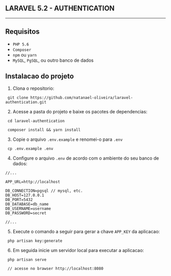 ## LARAVEL 5.2 - AUTHENTICATION
---
## Requisitos

 * `PHP 5.6` 
 * `Composer`
 * `npm` ou `yarn`
 * `MySQL`, `PgSQL`, ou outro banco de dados 

## Instalacao do projeto

 1. Clona o repositorio:
 ~~~JS
  git clone https://github.com/natanael-oliveira/laravel-authentication.git
 ~~~
 2. Acesse a pasta do projeto e baixe os pacotes de dependencias:
 ~~~JS
  cd laravel-authentication
 ~~~
 ~~~JS
  composer install && yarn install
 ~~~
 3. Copie o arquivo `.env.example` e renomei-o para `.env`
 ~~~JS
  cp .env.example .env
 ~~~
 4. Configure o arquivo `.env` de acordo com o ambiente do seu banco de dados:
 ~~~JS
 //...

APP_URL=http://localhost

DB_CONNECTION=pgsql // mysql, etc.  
DB_HOST=127.0.0.1
DB_PORT=5432
DB_DATABASE=db_name
DB_USERNAME=username
DB_PASSWORD=secret

//...
 ~~~

5. Execute o comando a seguir para gerar a chave `APP_KEY` da aplicacao:
~~~
 php artisan key:generate
~~~

6. Em seguida inicie um servidor local para executar a aplicacao:
~~~JS
 php artisan serve

 // acesse no brawser http://localhost:8080
~~~
